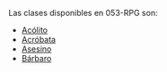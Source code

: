 Las clases disponibles en 053-RPG son:

- [Acólito](content/clases/acolito.md)
- [Acróbata](content/clases/acrobata.md)
- [Asesino](content/clases/asesino.md)
- [Bárbaro](content/clases/barbaro.md)